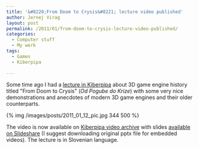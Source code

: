 ```yaml
---
title: '&#8220;From Doom to Crysis&#8221; lecture video published'
author: Jernej Virag
layout: post
permalink: /2011/01/from-doom-to-crysis-lecture-video-published/
categories:
  - Computer stuff
  - My work
tags:
  - Games
  - Kiberpipa
  
---
```

Some time ago I had a [lecture in Kiberpipa][1] about 3D game engine history titled "From Doom to Crysis" (*Od Pogube do Krize*) with some very nice demonstrations and anecdotes of modern 3D game engines and their older counterparts.

{% img /images/posts/2011_01_12_pic.jpg 344 500 %}

The video is now available on [Kiberpipa video archive][2] with slides [available on Slideshare][3] (I suggest downloading original pptx file for embedded videos). The lecture is in Slovenian language.

 [1]: http://www.kiberpipa.org/sl/event/2010-oct-05/949/od-pogube-do-krize/
 [2]: http://video.kiberpipa.org/media/POT_Jernej_Virag-Od_pogube_do_krize/play.html
 [3]: http://www.slideshare.net/izacus/from-doom-to-crysis